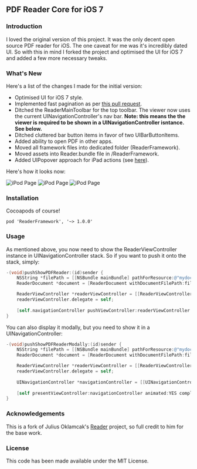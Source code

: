 
## PDF Reader Core for iOS 7

### Introduction

I loved the original version of this project. It was the only decent open source PDF reader for iOS. The one caveat for me was it's incredibly dated UI. So with this in mind I forked the project and optimised the UI for iOS 7 and added a few more necessary tweaks.

### What's New
Here's a list of the changes I made for the initial version:

* Optimised UI for iOS 7 style.
* Implemented fast pagination as per [this pull request](https://github.com/vfr/Reader/pull/48).
* Ditched the ReaderMainToolbar for the top toolbar. The viewer now uses the current UINavigationController's nav bar. **Note: this means the the viewer is required to be shown in a UINavigationController isntance. See below.** 
* Ditched cluttered bar button items in favor of two UIBarButtonItems.
* Added ability to open PDF in other apps.
* Moved all framework files into dedicated folder (ReaderFramework).
* Moved assets into Reader.bundle file in /ReaderFramework.
* Added UIPopover approach for iPad actions (see [here](http://imgur.com/rg25feZ)).

Here's how it looks now:

![iPod Page](http://i.imgur.com/GPL2Gn2.png)
![iPod Page](http://i.imgur.com/551VLUx.png)
![iPod Page](http://i.imgur.com/0nrtfWd.png)

### Installation
Cocoapods of course!

```
pod 'ReaderFramework', '~> 1.0.0'
```

### Usage
As mentioned above, you now need to show the ReaderViewController instance in UINavigationController stack. So if you want to push it onto the stack, simply:

```objectivec
-(void)pushShowPDFReader:(id)sender {
	NSString *filePath = [[NSBundle mainBundle] pathForResource:@"mydocument" ofType:@"pdf"];
	ReaderDocument *document = [ReaderDocument withDocumentFilePath:filePath password:phrase];

	ReaderViewController *readerViewController = [[ReaderViewController alloc] initWithReaderDocument:document];
	readerViewController.delegate = self;
	
	[self.navigationController pushViewController:readerViewController animated:YES];
}
```

You can also display it modally, but you need to show it in a UINavigationController:

```objectivec
-(void)pushShowPDFReaderModally:(id)sender {
	NSString *filePath = [[NSBundle mainBundle] pathForResource:@"mydocument" ofType:@"pdf"];
	ReaderDocument *document = [ReaderDocument withDocumentFilePath:filePath password:phrase];

	ReaderViewController *readerViewController = [[ReaderViewController alloc] initWithReaderDocument:document];
	readerViewController.delegate = self;
	
	UINavigationController *navigationController = [[UINavigationController alloc] initWithRootViewController:readerViewController];
		
	[self presentViewController:navigationController animated:YES completion:nil];
}
```


### Acknowledgements

This is a fork of Julius Oklamcak's [Reader](https://github.com/vfr/Reader) project, so full credit to him for the base work.

### License

This code has been made available under the MIT License.

